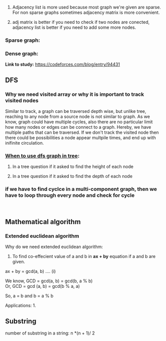 1. Adjacency list is more used because most graph we're given are sparse. For non sparse graphs sometimes adjacency matrix is more convenient.

2. adj matrix is better if you need to check if two nodes are conected, adjacency list is better if you need to add some more nodes.

### Sparse graph: 

### Dense graph:

<b>Link to study:</b> https://codeforces.com/blog/entry/94431


## DFS 
### Why we need visited array or why it is important to track visited nodes
Similar to track, a graph can be traversed depth wise, but unlike tree, reaching to any node from a source node is not similar to graph. As we know, graph could have multiple cycles, also there are no particular limit how many nodes or edges can be connect to a graph. Hereby, we have multiple paths that can be traversed. If we don't track the visited node then there could be possibilities a node appear multpile times, and end up with inifinite circulation.

### <u>**When to use dfs graph in tree**</u>:

1. In a tree question if it asked to find the height of each node

2. In a tree question if it asked to find the depth of each node

### if we have to find cyclce in a multi-component graph, then we have to loop through every node and check for cycle

&nbsp;
## Mathematical algorithm
### Extended euclidean algorithm 

Why do we need extended euclidean algorithm: 
1. To find co-effecient value of a and b in **ax + by** equation if a and b are given. 


ax + by = gcd(a, b) .... (i)

We know, GCD = gcd(a, b) = gcd(b, a % b)  
Or, GCD = gcd (a, b) = gcd(b % a, a)

So, a = b and b = a % b

Applications:
1. 


## Substring 
number of substring in a string: n *(n + 1)/ 2